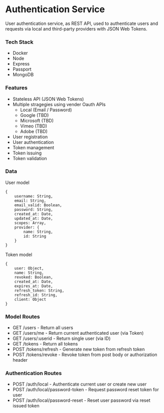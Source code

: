 # Authentication Service
User authentication service, as REST API, used to authenticate users and requests via local and third-party providers with JSON Web Tokens.

### Tech Stack
- Docker
- Node
- Express
- Passport
- MongoDB

### Features
- Stateless API (JSON Web Tokens)
- Multiple stragegies using vender Oauth APIs
	- Local (Email / Password)
	- Google (TBD)
	- Microsoft (TBD)
	- Vimeo (TBD)
	- Adobe (TBD)
- User registration
- User authentication
- Token management
- Token issuing
- Token validation

### Data
User model
```JS
{
	username: String,
    email: String,
    email_valid: Boolean,
    password: String,
    created_at: Date,
    updated_at: Date,
    scopes: Array,
    provider: {
    	name: String,
    	id: String
    }
}
```
Token model
```JS
{
    user: Object,
    name: String,
    revoked: Boolean,
    created_at: Date,
    expires_at: Date,
	refresh_token: String,
	refresh_id: String,
	client: Object
}
```

### Model Routes
- GET /users - Return all users
- GET /users/me - Return current authenticated user (via Token)
- GET /users/:userid - Return single user (via ID)
- GET /tokens - Return all tokens
- POST /tokens/refresh - Generate new token from refresh token
- POST /tokens/revoke - Revoke token from post body or authorization header

### Authentication Routes
- POST /auth/local - Authenticate current user or create new user
- POST /auth/local/password-token - Request password reset token for user
- POST /auth/local/password-reset - Reset user password via reset issued token
